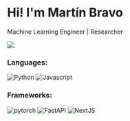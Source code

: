 # Hi! I'm Martín Bravo

Machine Learning Engineer | Researcher


<a href="https://wakatime.com"><img src="https://wakatime.com/share/@7e7f7f3b-86a6-4a8d-9083-b862dc596241/2a283e6d-c3ac-4c9f-a312-ea7bf59c92ae.png" /></a>

### Languages:
![Python](https://img.shields.io/badge/Python-14354C?style=for-the-badge&logo=python&logoColor=white)
![Javascript](https://img.shields.io/badge/javascript-e5e500?style=for-the-badge&logo=javascript&logoColor=black)

### Frameworks:
![pytorch](https://img.shields.io/badge/pytorch-Ffffff?style=for-the-badge&logo=pytorch&logoColor=orange)
![FastAPI](https://img.shields.io/badge/FastAPI-005571?style=for-the-badge&logo=fastapi)
![NextJS](https://img.shields.io/badge/next.js-000000?style=for-the-badge&logo=nextdotjs&logoColor=white)

<!--
**MartinEBravo/MartinEBravo** is a ✨ _special_ ✨ repository because its `README.md` (this file) appears on your GitHub profile.

Here are some ideas to get you started:

- 🔭 I’m currently working on ...
- 🌱 I’m currently learning ...
- 👯 I’m looking to collaborate on ...
- 🤔 I’m looking for help with ...
- 💬 Ask me about ...
- 📫 How to reach me: ...
- 😄 Pronouns: ...
- ⚡ Fun fact: ...
-->
